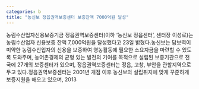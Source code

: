 ```yaml
---
categories: b
title: "농신보 정읍권역보증센터 보증잔액 7000억원 달성"
---
```

농림수산업자신용보증기금 정읍권역보증센터(이하 ‘농신보 정읍센터’, 센터장 이성로)는 농림수산업자 신용보증 잔액 7,000억원을 달성했다고 23일 밝혔다.농신보는 담보력이 미약한 농림수산업자의 신용을 보증하여 영농활동에 필요한 소요자금을 마련할 수 있도록 도와주며, 농어촌경제의 균형 있는 발전의 기여를 목적으로 설립된 보증기관으로 전국에 27개의 보증센터가 있으며, 정읍권역보증센터는 정읍, 고창, 부안을 관할지역으로 두고 있다.정읍권역보증센터는 2001년 개점 이후 농신보의 설립취지에 맞게 꾸준하게 보증지원을 해오고 있으며, 2013
